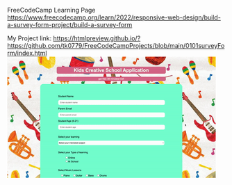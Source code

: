 FreeCodeCamp Learning Page
https://www.freecodecamp.org/learn/2022/responsive-web-design/build-a-survey-form-project/build-a-survey-form

My Project link:
https://htmlpreview.github.io/?https://github.com/tk0779/FreeCodeCampProjects/blob/main/0101surveyForm/index.html
![0101surveyform](https://github.com/tk0779/FreeCodeCampProjects/blob/main/0101surveyForm/0101surveyform.gif?raw=true)

